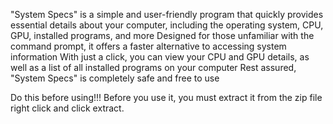 "System Specs" is a simple and user-friendly program that quickly provides essential details about your computer, including the operating system, CPU, GPU, installed programs, and more
Designed for those unfamiliar with the command prompt, it offers a faster alternative to accessing system information
With just a click, you can view your CPU and GPU details, as well as a list of all installed programs on your computer
Rest assured, "System Specs" is completely safe and free to use

Do this before using!!!
Before you use it, you must extract it from the zip file right click and click extract. 
